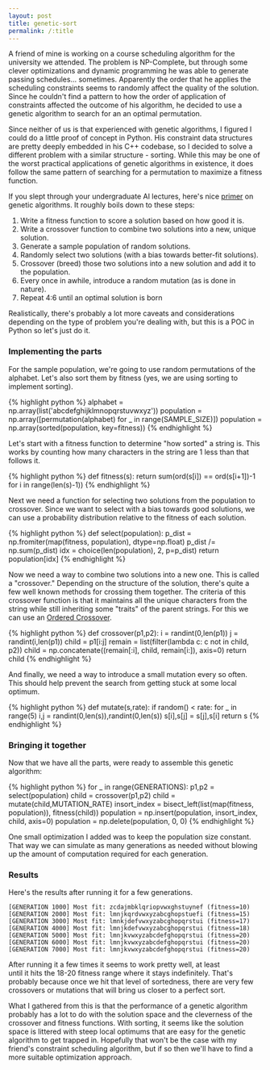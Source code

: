 ```yaml
---
layout: post
title: genetic-sort
permalink: /:title
---
```


A friend of mine is working on a course scheduling algorithm for the university
we attended. The problem is NP-Complete, but through some clever optimizations
and dynamic programming he was able to generate passing schedules... sometimes.
Apparently the order that he applies the scheduling constraints seems to randomly
affect the quality of the solution. Since he couldn't find a pattern to how
the order of application of constraints affected the outcome of his algorithm,
he decided to use a genetic algorithm to search for an an optimal permutation.

<!-- more --> 
 
Since neither of us is that experienced with genetic algorithms, I figured I could
do a little proof of concept in Python. His constraint data structures are
pretty deeply embedded in his C++ codebase, so I decided to solve a different
problem with a similar structure - sorting. While this may be one of the worst
practical applications of genetic algorithms in existence, it does follow the
same pattern of searching for a permutation to maximize a fitness function.
 
If you slept through your undergraduate AI lectures, here's nice [primer](http://www.ai-junkie.com/ga/intro/gat1.html)
on genetic algorithms. It roughly boils down to these steps:
 
1. Write a fitness function to score a solution based on how good it is.
2. Write a crossover function to combine two solutions into a new, unique solution.
3. Generate a sample population of random solutions.
4. Randomly select two solutions (with a bias towards better-fit solutions).
5. Crossover (breed) those two solutions into a new solution and add it to the population.
6. Every once in awhile, introduce a random mutation (as is done in nature).
7. Repeat 4:6 until an optimal solution is born
 
Realistically, there's probably a lot more caveats and considerations depending on
the type of problem you're dealing with, but this is a POC in Python so let's just
do it.
 
### Implementing the parts
 
For the sample population, we're going to use random permutations of the alphabet.
Let's also sort them by fitness (yes, we are using sorting to implement sorting).
 
{% highlight python %}
alphabet = np.array(list('abcdefghijklmnopqrstuvwxyz'))
population = np.array([permutation(alphabet) for _ in range(SAMPLE_SIZE)])
population = np.array(sorted(population, key=fitness))
{% endhighlight %}

Let's start with a fitness function to determine "how sorted" a string is.
This works by counting how many characters in the string are 1 less than
that follows it.
 
{% highlight python %}
def fitness(s):
    return sum(ord(s[i]) == ord(s[i+1])-1 for i in range(len(s)-1))
{% endhighlight %}
 
Next we need a function for selecting two solutions from the population
to crossover. Since we want to select with a bias towards good solutions,
we can use a probability distribution relative to the fitness of each solution.
 
{% highlight python %}
def select(population):
    p_dist = np.fromiter(map(fitness, population), dtype=np.float)
    p_dist /= np.sum(p_dist)
    idx = choice(len(population), 2, p=p_dist)
    return population[idx]
{% endhighlight %}
 
Now we need a way to combine two solutions into a new one. This is called
a "crossover." Depending on the structure of the solution, there's quite a
few well known methods for crossing them together. The criteria of this
crossover function is that it maintains all the unique characters from
the string while still inheriting some "traits" of the parent strings.
For this we can use an [Ordered Crossover](https://stackoverflow.com/a/26521576/2945912).
 
{% highlight python %}
def crossover(p1,p2):
    i = randint(0,len(p1))
    j = randint(i,len(p1))
    child = p1[i:j]
    remain = list(filter(lambda c: c not in child, p2))
    child = np.concatenate((remain[:i], child, remain[i:]), axis=0)
    return child
{% endhighlight %}
 
And finally, we need a way to introduce a small mutation every so often.
This should help prevent the search from getting stuck at some local
optimum.
 
{% highlight python %}
def mutate(s,rate):
    if random() < rate:
        for _ in range(5)
          i,j = randint(0,len(s)),randint(0,len(s))
          s[i],s[j] = s[j],s[i]
    return s
{% endhighlight %}
 
### Bringing it together
 
Now that we have all the parts, were ready to assemble this genetic algorithm:
 
{% highlight python %}
for _ in range(GENERATIONS):
    p1,p2 = select(population)
    child = crossover(p1,p2)
    child = mutate(child,MUTATION_RATE)
    insort_index = bisect_left(list(map(fitness, population)), fitness(child))
    population = np.insert(population, insort_index, child, axis=0)
    population = np.delete(population, 0, 0)
{% endhighlight %}
 
One small optimization I added was to keep the population size constant. That way
we can simulate as many generations as needed without blowing up the amount of
computation required for each generation.
 
### Results
 
Here's the results after running it for a few generations.
 
```
[GENERATION 1000] Most fit: zcdajmbklqriopvwxghstuynef (fitness=10)
[GENERATION 2000] Most fit: lmnjkqrdvwxyzabcghopstuefi (fitness=15)
[GENERATION 3000] Most fit: lmnkjdefvwxyzabcghopqrstui (fitness=17)
[GENERATION 4000] Most fit: lmnjkdefvwxyzabcghopqrstui (fitness=18)
[GENERATION 5000] Most fit: lmnjkvwxyzabcdefghopqrstui (fitness=20)
[GENERATION 6000] Most fit: lmnjkvwxyzabcdefghopqrstui (fitness=20)
[GENERATION 7000] Most fit: lmnjkvwxyzabcdefghopqrstui (fitness=20)
```
 
After running it a few times it seems to work pretty well, at least  
until it hits the 18-20 fitness range where it stays indefinitely. 
That's probably because once we hit that level of sortedness, there 
are very few crossovers or mutations that will bring us closer to a 
perfect sort.
 
What I gathered from this is that the performance of a genetic algorithm
probably has a lot to do with the solution space and the cleverness of
the crossover and fitness functions. With sorting, it seems like the
solution space is littered with steep local optimums that are easy
for the genetic algorithm to get trapped in. Hopefully that won't be
the case with my friend's constraint scheduling algorithm, but if so
then we'll have to find a more suitable optimization approach.
 

